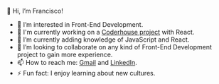 👋 Hi, I’m Francisco!

- 👀 I’m interested in Front-End Development.
- 💪 I'm currently working on a [Coderhouse project](https://github.com/franciccone/ecommerce-react) with React.
- 🌱 I’m currently adding knowledge of JavaScript and React.
- 💞️ I’m looking to collaborate on any kind of Front-End Development project to gain more experience.
- 📫 How to reach me: [Gmail](mailto:franciscociccone4@gmail.com) and [LinkedIn](https://www.linkedin.com/in/franciscociccone/).
- ⚡ Fun fact: I enjoy learning about new cultures.

<!---
franciccone/franciccone is a ✨ special ✨ repository because its `README.md` (this file) appears on your GitHub profile.
You can click the Preview link to take a look at your changes.
--->
